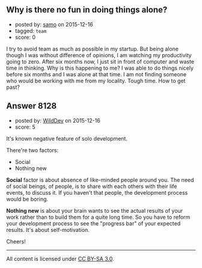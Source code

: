 ## Why is there no fun in doing things alone?

- posted by: [samo](https://stackexchange.com/users/2421464/samo) on 2015-12-16
- tagged: `team`
- score: 0

I try to avoid team as much as possible in my startup. But being alone though I was without difference of opinions, I am watching my productivity going to zero. After six months now, I just sit in front of computer and waste time in thinking. Why is this happening to me?  I was able to do things nicely before six months and I was alone at that time. I am not finding someone who would be working with me from my locality. Tough time. How to get past? 


## Answer 8128

- posted by: [WildDev](https://stackexchange.com/users/3620043/wilddev) on 2015-12-16
- score: 5

It's known negative feature of solo development. 

There're two factors:

 - Social
 - Nothing new

**Social** factor is about absence of like-minded people around you. The need of social beings, of people, is to share with each others with their life events, to discuss it. If you haven't that people, the development process would be boring.

**Nothing new** is about your brain wants to see the actual results of your work rather than to build them for a quite long time. So you have to reform your development process to see the "progress bar" of your expected results. It's about self-motivation.

Cheers!



---

All content is licensed under [CC BY-SA 3.0](https://creativecommons.org/licenses/by-sa/3.0/).
